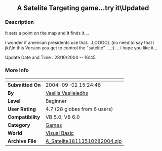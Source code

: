 ﻿<div align="center">

## A Satelite Targeting game\.\.\.try it\\Updated


</div>

### Description

It sets a point on the map and it finds it....

i wonder if american presidents use that....LOOOOL (no need to say that i jk)\In this Version you get to control the "satelite" ... ;) ... i hope you like it...

Update Date and Time : 28\10\2004 -- 16:45
 
### More Info
 


<span>             |<span>
---                |---
**Submitted On**   |2004-09-02 15:24:48
**By**             |[Vasilis Vasileiadhs](https://github.com/Planet-Source-Code/PSCIndex/blob/master/ByAuthor/vasilis-vasileiadhs.md)
**Level**          |Beginner
**User Rating**    |4.7 (28 globes from 6 users)
**Compatibility**  |VB 5\.0, VB 6\.0
**Category**       |[Games](https://github.com/Planet-Source-Code/PSCIndex/blob/master/ByCategory/games__1-38.md)
**World**          |[Visual Basic](https://github.com/Planet-Source-Code/PSCIndex/blob/master/ByWorld/visual-basic.md)
**Archive File**   |[A\_Satelite18113510282004\.zip](https://github.com/Planet-Source-Code/vasilis-vasileiadhs-a-satelite-targeting-game-try-it-updated__1-56957/archive/master.zip)









